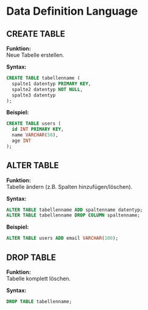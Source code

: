 # Data Definition Language
## CREATE TABLE

**Funktion:**  
Neue Tabelle erstellen.

**Syntax:**

```sql
CREATE TABLE tabellenname (
  spalte1 datentyp PRIMARY KEY,
  spalte2 datentyp NOT NULL,
  spalte3 datentyp
);
```

**Beispiel:**

```sql
CREATE TABLE users (
  id INT PRIMARY KEY,
  name VARCHAR(50),
  age INT
);
```



## ALTER TABLE

**Funktion:**  
Tabelle ändern (z.B. Spalten hinzufügen/löschen).

**Syntax:**

```sql
ALTER TABLE tabellenname ADD spaltenname datentyp;
ALTER TABLE tabellenname DROP COLUMN spaltenname;
```

**Beispiel:**

```sql
ALTER TABLE users ADD email VARCHAR(100);
```



## DROP TABLE

**Funktion:**  
Tabelle komplett löschen.

**Syntax:**

```sql
DROP TABLE tabellenname;
```
